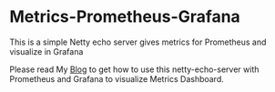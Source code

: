 # Metrics-Prometheus-Grafana
This is a simple Netty echo server gives metrics for Prometheus and visualize in Grafana

Please read My <a href="https://medium.com/@shehanperera.office/metrics-prometheus-grafana-32a3307a8c4d">Blog</a> to get how to use this netty-echo-server with Prometheus 
and Grafana to visualize Metrics Dashboard.

